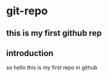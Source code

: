 # git-repo
this is my first github rep
---
## introduction
so hello this is my first repo in github

